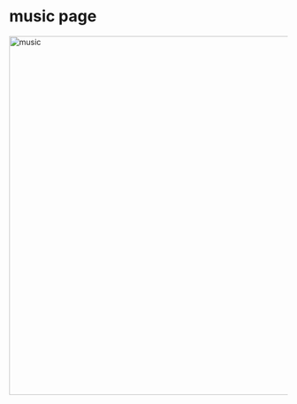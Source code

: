 # music page
<img width="1156" height="648" alt="music" src="https://github.com/user-attachments/assets/440ca11b-6f99-440a-960f-81bc24f5f517" />
